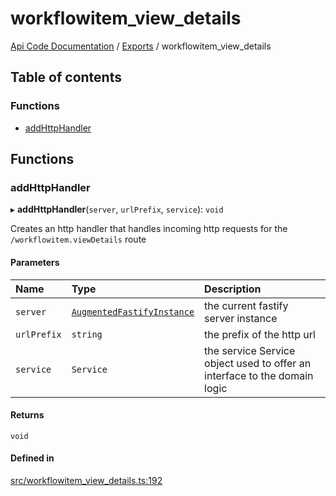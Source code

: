 # workflowitem\_view\_details
 
[Api Code Documentation](../README.md) / [Exports](../modules.md) / workflowitem\_view\_details

## Table of contents

### Functions

- [addHttpHandler](workflowitem_view_details.md#addhttphandler)

## Functions

### addHttpHandler

▸ **addHttpHandler**(`server`, `urlPrefix`, `service`): `void`

Creates an http handler that handles incoming http requests for the `/workflowitem.viewDetails` route

#### Parameters

| Name | Type | Description |
| :------ | :------ | :------ |
| `server` | [`AugmentedFastifyInstance`](../interfaces/types.AugmentedFastifyInstance.md) | the current fastify server instance |
| `urlPrefix` | `string` | the prefix of the http url |
| `service` | `Service` | the service Service object used to offer an interface to the domain logic |

#### Returns

`void`

#### Defined in

[src/workflowitem_view_details.ts:192](https://github.com/openkfw/TruBudget/blob/e3c318d/api/src/workflowitem_view_details.ts#L192)
